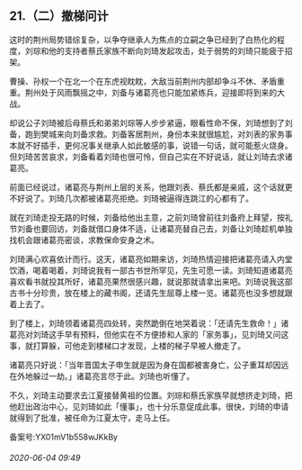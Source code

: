 ## 21.（二）撤梯问计
这时的荆州局势错综复杂，以争夺继承人为焦点的立嗣之争已经到了白热化的程度，刘琮和他的支持者蔡氏家族不断向刘琦发起攻击，处于弱势的刘琦只能疲于招架。



曹操、孙权一个在北一个在东虎视眈眈，大敌当前荆州内部却争斗不休、矛盾重重。荆州处于风雨飘摇之中，刘备与诸葛亮也只能加紧练兵，迎接即将到来的大战。



却说公子刘琦被后母蔡氏和弟弟刘琮等人步步紧逼，眼看性命不保，刘琦想到了刘备，跑到樊城来向刘备求救。刘备客居荆州，身份本来就很尴尬，对刘表的家务事本就不好插手，更何况事关继承人如此敏感的事，说错一句话，就可能惹火烧身。但刘琦苦苦哀求，刘备看着刘琦也很可怜，但自己实在不好说话，就让刘琦去求诸葛亮。



前面已经说过，诸葛亮与荆州上层的关系，他跟刘表、蔡氏都是亲戚，这个话就更不好说了。刘琦几次都被诸葛亮拒绝。刘琦被逼得连跳江的心都有了。



就在刘琦走投无路的时候，刘备给他出主意，之前刘琦曾前往刘备府上拜望，按礼节刘备也要回访，刘备就借口身体不适，让诸葛亮替自己去，刘备让刘琦趁机单独找机会跟诸葛亮密谈，求教保命安身之术。



刘琦满心欢喜依计而行。这天，诸葛亮如期来访，刘琦热情迎接把诸葛亮请入内堂饮酒，喝着喝着，刘琦说我有一部古书世所罕见，先生可愿一读。刘琦知道诸葛亮喜欢看书就投其所好，诸葛亮果然很感兴趣，就说那就请拿出来吧。刘琦说我这部古书十分珍贵，放在楼上的藏书阁，还请先生屈尊上楼一览。诸葛亮也没多想就跟着上去了。



到了楼上，刘琦领着诸葛亮四处转，突然跪倒在地哭着说：「还请先生救命！」诸葛亮对刘琦这手早有预料，但他实在不方便掺和人家的「家务事」，见刘琦又问这事，就打算躲，可他走到楼梯口才发现，上楼的梯子早被人撤走了。



诸葛亮只好说：「当年晋国太子申生就是因为身在国都被害身亡，公子重耳却因远在外地躲过一劫。」诸葛亮言尽于此。刘琦也听懂了。



不久，刘琦主动要求去江夏接替黄祖的位置。刘琮和蔡氏家族早就想挤走刘琦，把他赶出政治中心，见刘琦如此「懂事」，也十分乐意促成此事。很快，刘琦的申请就得到了批准，被任命为江夏太守，走马上任。



备案号:YX01mV1b558wJKkBy


###### 2020-06-04 09:49
